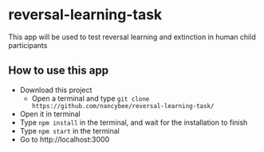 # reversal-learning-task

This app will be used to test reversal learning and extinction in human child participants

## How to use this app
* Download this project
  * Open a terminal and type `git clone https://github.com/nancybee/reversal-learning-task/`
* Open it in terminal
* Type `npm install` in the terminal, and wait for the installation to finish
* Type `npm start` in the terminal
* Go to http://localhost:3000
